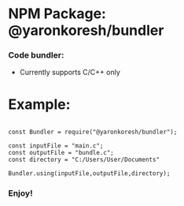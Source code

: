 # NPM Package: @yaronkoresh/bundler

### Code bundler:

* Currently supports C/C++ only

# Example:

```

const Bundler = require("@yaronkoresh/bundler");

const inputFile = "main.c";
const outputFile = "bundle.c";
const directory = "C:/Users/User/Documents"

Bundler.using(inputFile,outputFile,directory);

```

### Enjoy!